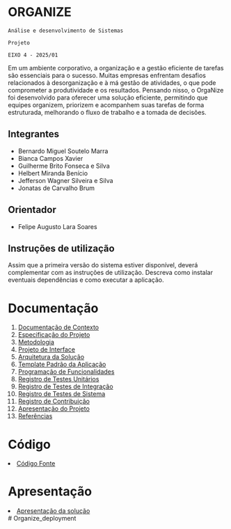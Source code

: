 # ORGANIZE

`Análise e desenvolvimento de Sistemas`

`Projeto`

`EIXO 4 - 2025/01`

Em um ambiente corporativo, a organização e a gestão eficiente de tarefas são essenciais para o sucesso. Muitas empresas enfrentam desafios relacionados à desorganização e à má gestão de atividades, o que pode comprometer a produtividade e os resultados. Pensando nisso, o OrgaNize foi desenvolvido para oferecer uma solução eficiente, permitindo que equipes organizem, priorizem e acompanhem suas tarefas de forma estruturada, melhorando o fluxo de trabalho e a tomada de decisões.

## Integrantes

* Bernardo Miguel Soutelo Marra
* Bianca Campos Xavier
* Guilherme Brito Fonseca e Silva
* Helbert Miranda Benício
* Jefferson Wagner Silveira e Silva
* Jonatas de Carvalho Brum

## Orientador

* Felipe Augusto Lara Soares

## Instruções de utilização

Assim que a primeira versão do sistema estiver disponível, deverá complementar com as instruções de utilização. Descreva como instalar eventuais dependências e como executar a aplicação.

# Documentação

<ol>
<li><a href="docs/01-Documentação de Contexto.md"> Documentação de Contexto</a></li>
<li><a href="docs/02-Especificação do Projeto.md"> Especificação do Projeto</a></li>
<li><a href="docs/03-Metodologia.md"> Metodologia</a></li>
<li><a href="docs/04-Projeto de Interface.md"> Projeto de Interface</a></li>
<li><a href="docs/05-Arquitetura da Solução.md"> Arquitetura da Solução</a></li>
<li><a href="docs/06-Template Padrão da Aplicação.md"> Template Padrão da Aplicação</a></li>
<li><a href="docs/07-Programação de Funcionalidades.md"> Programação de Funcionalidades</a></li>
<li><a href="docs/08-Registro de Testes Unitários.md"> Registro de Testes Unitários</a></li>
<li><a href="docs/09-Registro de Testes de Integração.md"> Registro de Testes de Integração</a></li>
<li><a href="docs/10-Registro de Testes de Sistema.md"> Registro de Testes de Sistema</a></li>
<li><a href="docs/11-Registro de Contribuição.md"> Registro de Contribuição</a></li>
<li><a href="docs/12-Apresentação do Projeto.md"> Apresentação do Projeto</a></li>
<li><a href="docs/13-Referências.md"> Referências</a></li>
</ol>

# Código

<li><a href="src/README.md"> Código Fonte</a></li>

# Apresentação

<li><a href="presentation/README.md"> Apresentação da solução</a></li>
# Organize_deployment
